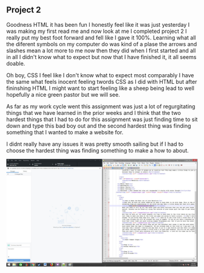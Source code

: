 ## Project 2
Goodness HTML it has been fun I honestly feel like it was just yesterday I was making my first read me and now look at me 
I completed project 2 I really put my best foot forward and fell like I gave it 100%. Learning what all the diferent symbols on 
my computer do was kind of a plase the arrows and slashes mean a lot more to me now then they did when I first started and all in
all I didn't know what to expect but now that I have finished it, it all seems doable.

Oh boy, CSS I feel like I don't know what to expect most comparably I have the same what feels inocent feeling twords CSS as 
I did with HTML but after fininshing HTML I might want to start feeling like a sheep being lead to well hopefully a nice green 
pastor but we will see.

As far as my work cycle went this assignment was just a lot of regurgitating things that we have learned in the prior weeks and I 
think that the two hardest things that I had to do for this assignment was just finding time to sit down and type this bad boy out 
and the second hardest thing was finding something that I wanted to make a website for.

I didnt really have any issues it was pretty smooth sailing but if I had to choose the hardest thing was finding something to make a how to about.

<img src=".\images\screen.jpg"/>